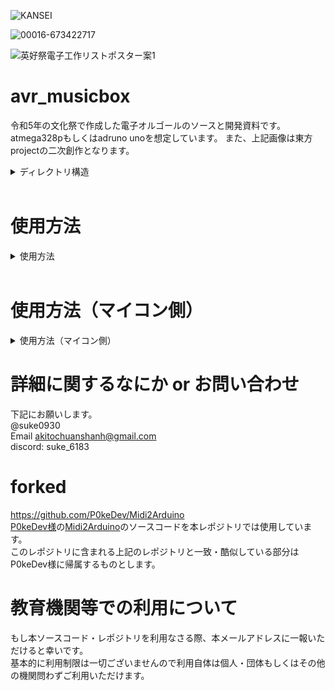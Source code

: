 ![KANSEI](https://github.com/suke0930/avr_musicbox/assets/121690168/5eeb8a99-076f-4980-a92c-01f41b8701f7)

![00016-673422717](https://github.com/suke0930/avr_musicbox/assets/121690168/943b3486-ad5e-4aeb-a344-e59e8b00bc3f)

![英好祭電子工作リストポスター案1](https://github.com/suke0930/avr_musicbox/assets/121690168/7d2ed662-5ee2-4146-9102-b17c3ec44ac8)
# avr_musicbox
令和5年の文化祭で作成した電子オルゴールのソースと開発資料です。
atmega328pもしくはadruno unoを想定しています。
また、上記画像は東方projectの二次創作となります。

<details><summary>ディレクトリ構造</summary>

-   /Midi2Arduino_original
<br>
    -  
    フォーク元のレポジトリ(Midi2Arduino)です。

-   /midi_converter
    -   
    既存のMIDIの音が被っている部分（同時発音の和音ではありません）を自動的に除去するツールのソースコードです。
    -   使用方法 
    
        converte.exeにmidiファイルをドラッグ&ドロップするとedit.midという変換後ファイルがの生成されます。
        同時発音和音は手動で除去しなくてはいけないことに留意してください。
        和音がある場合正常に動作しません

-   /midi
    -   
    -   今回使用したmidiです。
    -   権利的に危ないものは必要な際に別途記載します

-   /arduino/MidiPlayer
    -   
    -   実際の変換に使うソフト（midi2adruno）です。
    元のソースコードから一部改変されており、使うピンやボタンを使った再生/停止システムなどがあるのでソースコードは改変しないことをおすすめします。（あなたがarduinoに関する関する教養がある場合はむしろこのコードを改善してください）

</details>
</br>

# 使用方法
<details><summary>使用方法</summary>
1. まず変換したいmidiを用意します
<br>
2. 変換したいmidiを2チャネルのみに絞り、同時発音（発音位置が同じ）和音を消します
<br>
<br>
この作業には<a href=https://takabosoft.com/domino>Domino</a>を推奨します
<br>
<br>
3. converte.exeに編集したmidiをドラッグ&ドロップします
<br>
4. (推奨)converte.exeが吐き出したedit.midをリネームします
<br>
5. run.batでmidiを変換します。<br>

### 注意点
元のコードでは12番と9番をスピーカーのピンにアサインしています。
なにか特別な改変がない限り、これらにアサインしてください。
（dominoを用いた場合、トラック0が虚無のトラックになることがあります。この場合はどこにアサインしても問題ありません）
なんならあとからmelody.hを修正してもおｋ
<br>
<br>
6. arduino ideで読み込ませ、hex書き出しもしくは書き込みをする
## 注意点
![img](https://github.com/suke0930/avr_musicbox/assets/121690168/2ab1f0bb-a36f-4e41-a3f2-30ff72e2e766)
</br>
このように一つも音が存在しないトラックが生成される場合があります。
これらは不要なので、定義をすべて消してください。

### 修正例
</br>

![img](https://github.com/suke0930/avr_musicbox/assets/121690168/16b0c778-884d-4c9f-b054-f762708c4ae2)
</details>
<br>

# 使用方法（マイコン側）
<details><summary>使用方法（マイコン側）</summary>

1. VCCとGNDに配線をします。AVCCとかアナログ側のGNDはいらないはず<br>
2. 13版にLEDを配置します。<br>
3. 9番と12番にそれぞれスピーカーを配置します。<br>
4. 0番にスイッチを繋げます。INPUT_PULLUPが指定されているので片方はGNDに繋いでください。<br>
5. (必要に応じて)水晶を繋げます。<br>
6. スイッチを押します。動かないなら何かがおかしいです。<br>
</details>

# 詳細に関するなにか or お問い合わせ
下記にお願いします。
<br>
@suke0930
<br>
Email akitochuanshanh@gmail.com
<br>
discord: suke_6183

# forked
https://github.com/P0keDev/Midi2Arduino
<br>
<a href="https://github.com/P0keDev">P0keDev様</a>の<a href="https://github.com/P0keDev/Midi2Arduino">Midi2Arduino</a>のソースコードを本レポジトリでは使用しています。<br>
このレポジトリに含まれる上記のレポジトリと一致・酷似している部分はP0keDev様に帰属するものとします。

# 教育機関等での利用について
もし本ソースコード・レポジトリを利用なさる際、本メールアドレスに一報いただけると幸いです。<br>
基本的に利用制限は一切ございませんので利用自体は個人・団体もしくはその他の機関問わずご利用いただけます。